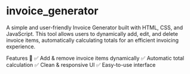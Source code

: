 # invoice_generator
A simple and user-friendly Invoice Generator built with HTML, CSS, and JavaScript. This tool allows users to dynamically add, edit, and delete invoice items, automatically calculating totals for an efficient invoicing experience.

Features 🚀
✅ Add & remove invoice items dynamically
✅ Automatic total calculation
✅ Clean & responsive UI
✅ Easy-to-use interface
